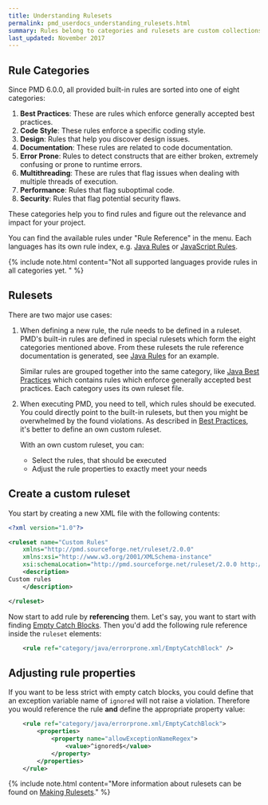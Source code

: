 ```yaml
---
title: Understanding Rulesets
permalink: pmd_userdocs_understanding_rulesets.html
summary: Rules belong to categories and rulesets are custom collections of rules
last_updated: November 2017
---
```


## Rule Categories

Since PMD 6.0.0, all provided built-in rules are sorted into one of eight categories:

1.  **Best Practices**: These are rules which enforce generally accepted best practices.
2.  **Code Style**: These rules enforce a specific coding style.
3.  **Design**: Rules that help you discover design issues.
4.  **Documentation**: These rules are related to code documentation.
5.  **Error Prone**: Rules to detect constructs that are either broken, extremely confusing or prone to runtime errors.
6.  **Multithreading**: These are rules that flag issues when dealing with multiple threads of execution.
7.  **Performance**: Rules that flag suboptimal code.
8.  **Security**: Rules that flag potential security flaws.

These categories help you to find rules and figure out the relevance and impact for your project.

You can find the available rules under "Rule Reference" in the menu. Each languages has its own rule
index, e.g. [Java Rules](pmd_rules_java.html) or [JavaScript Rules](pmd_rules_ecmascript.html).

{% include note.html content="Not all supported languages provide rules in all categories yet. " %}


## Rulesets

There are two major use cases:

1.  When defining a new rule, the rule needs to be defined in a ruleset. PMD's built-in rules
    are defined in special rulesets which form the eight categories mentioned above.
    From these rulesets the rule reference documentation is generated,
    see [Java Rules](pmd_rules_java.html) for an example.

    Similar rules are grouped together into the same category, like [Java Best Practices](pmd_rules_java_bestpractices.html)
    which contains rules which enforce generally accepted best practices. Each category uses its own
    ruleset file.

2.  When executing PMD, you need to tell, which rules should be executed. You could directly point to the
    built-in rulesets, but then you might be overwhelmed by the found violations. As described
    in [Best Practices](pmd_userdocs_best_practices.html), it's better to define an own custom ruleset.

    With an own custom ruleset, you can:

    *   Select the rules, that should be executed
    *   Adjust the rule properties to exactly meet your needs

## Create a custom ruleset

You start by creating a new XML file with the following contents:

``` xml
<?xml version="1.0"?>

<ruleset name="Custom Rules"
    xmlns="http://pmd.sourceforge.net/ruleset/2.0.0"
    xmlns:xsi="http://www.w3.org/2001/XMLSchema-instance"
    xsi:schemaLocation="http://pmd.sourceforge.net/ruleset/2.0.0 http://pmd.sourceforge.net/ruleset_2_0_0.xsd">
    <description>
Custom rules
    </description>

</ruleset>
```

Now start to add rule by **referencing** them. Let's say, you want to start with finding
[Empty Catch Blocks](pmd_rules_java_errorprone.html#emptycatchblock). Then you'd add the following
rule reference inside the `ruleset` elements:

```xml
    <rule ref="category/java/errorprone.xml/EmptyCatchBlock" />
```

## Adjusting rule properties

If you want to be less strict with empty catch blocks, you could define that an exception variable name
of `ignored` will not raise a violation. Therefore you would reference the rule **and** define
the appropriate property value:

```xml
    <rule ref="category/java/errorprone.xml/EmptyCatchBlock">
        <properties>
            <property name="allowExceptionNameRegex">
                <value>^ignored$</value>
            </property>
        </properties>
    </rule>
```


{% include note.html content="More information about rulesets can be found on [Making Rulesets](pmd_devdocs_making_rulesets.html)." %}
